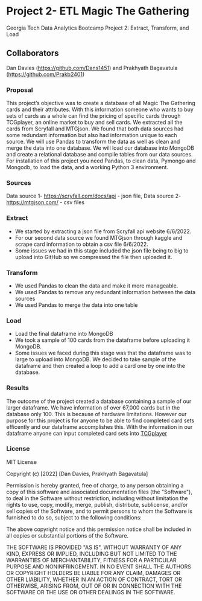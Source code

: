 # Project 2- ETL Magic The Gathering
Georgia Tech Data Analytics Bootcamp Project 2: Extract, Transform, and Load
## Collaborators
Dan Davies (https://github.com/Dans1451)  and Prakhyath Bagavatula (https://github.com/Prakb2401)

### Proposal
This project’s objective was to create a database of all Magic The Gathering cards and their attributes. With this information someone who wants to buy sets of cards as a whole can find the pricing of specific cards through TCGplayer, an online market to buy and sell cards. We extracted all the cards from Scryfall and MTGjson. We found that both data sources had some redundant information but also had information unique to each source. We will use Pandas to transform the data as well as clean and merge the data into one database. We will load our database into MongoDB and create a relational database and compile tables from our data sources. For installation of this project you need Pandas, to clean data, Pymongo and Mongodb, to load the data, and a working Python 3 environment. 

### Sources
Data source 1- https://scryfall.com/docs/api - json file,
Data source 2- https://mtgjson.com/ - csv files

### Extract
* We started by extracting a json file from Scryfall api website 6/6/2022.
* For our second data source we found MTGjson through kaggle and scrape card information to obtain a csv file 6/6/2022.
* Some issues we had in this stage included the json file being to big to upload into GitHub so we compressed the file then uploaded it.

### Transform
* We used Pandas to clean the data and make it more manageable. 
* We used Pandas to remove any redundant information between the data sources
* We used Pandas to merge the data into one table

### Load
* Load the final dataframe into MongoDB 
* We took a sample of 100 cards from the dataframe before uploading it MongoDB.
* Some issues we faced during this stage was that the dataframe was to large to upload into MongoDB. We decided to take sample of the dataframe and then created a loop to add a card one by one into the database.

### Results
The outcome of the project created a database containing a sample of our larger dataframe. We have information of over 67,000 cards but in the database only 100. This is because of hardware limitations. However our purpose for this project is for anyone to be able to find completed card sets efficently and our dataframe accomplishes this. With the information in our dataframe anyone can input completed card sets into [TCGplayer](https://www.tcgplayer.com/massentry?_gl=1%2aolor6j%2a_gcl_aw%2aR0NMLjE2NTQ1NTU0NDguQ2p3S0NBand5X2FVQmhBQ0Vpd0EySUhIUUhub0RqeTBVbld0WW8zX1hkQ1N6ZXIwYmZWeThLLWp5Z3gwU2J1ejc4SFE3VjNoYU1waDNCb0N6RUFRQXZEX0J3RQ)

### License
MIT License

Copyright (c) [2022] [Dan Davies, Prakhyath Bagavatula]

Permission is hereby granted, free of charge, to any person obtaining a copy
of this software and associated documentation files (the "Software"), to deal
in the Software without restriction, including without limitation the rights
to use, copy, modify, merge, publish, distribute, sublicense, and/or sell
copies of the Software, and to permit persons to whom the Software is
furnished to do so, subject to the following conditions:

The above copyright notice and this permission notice shall be included in all
copies or substantial portions of the Software.

THE SOFTWARE IS PROVIDED "AS IS", WITHOUT WARRANTY OF ANY KIND, EXPRESS OR
IMPLIED, INCLUDING BUT NOT LIMITED TO THE WARRANTIES OF MERCHANTABILITY,
FITNESS FOR A PARTICULAR PURPOSE AND NONINFRINGEMENT. IN NO EVENT SHALL THE
AUTHORS OR COPYRIGHT HOLDERS BE LIABLE FOR ANY CLAIM, DAMAGES OR OTHER
LIABILITY, WHETHER IN AN ACTION OF CONTRACT, TORT OR OTHERWISE, ARISING FROM,
OUT OF OR IN CONNECTION WITH THE SOFTWARE OR THE USE OR OTHER DEALINGS IN THE
SOFTWARE.



